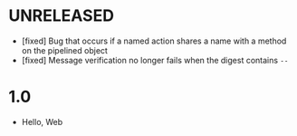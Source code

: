 # UNRELEASED

  * [fixed] Bug that occurs if a named action shares a name with a method on the pipelined object
  * [fixed] Message verification no longer fails when the digest contains `--`

# 1.0

  * Hello, Web
